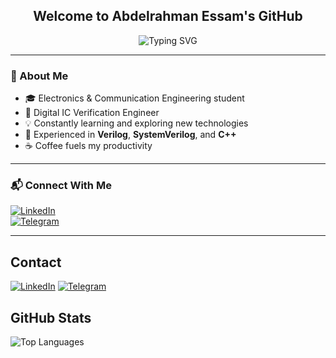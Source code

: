 <h2 align="center">Welcome to Abdelrahman Essam's GitHub</h2>

<p align="center">
  <img src="https://readme-typing-svg.herokuapp.com?lines=Digital+Verification+Engineer;Passionate+about+learning+and+innovation&center=true&width=500&height=40&font=Fira%20Code&color=f75c7e" alt="Typing SVG" />
</p>

---

### 👋 About Me

- 🎓 Electronics & Communication Engineering student  
- 🧪 Digital IC Verification Engineer  
- 💡 Constantly learning and exploring new technologies  
- 💬 Experienced in **Verilog**, **SystemVerilog**, and **C++**  
- ☕ Coffee fuels my productivity  

---

### 📬 Connect With Me

[![LinkedIn](https://img.shields.io/badge/LinkedIn-Abdelrahman%20Essam-0077B5?style=flat&logo=linkedin&logoColor=white)](https://www.linkedin.com/in/abdelrahman-essam-3b015124b)  
[![Telegram](https://img.shields.io/badge/Telegram-Abdelrahman%20Essam-2CA5E0?style=flat&logo=telegram&logoColor=white)](https://t.me/abdelrahmanEA8)

---


## Contact

[![LinkedIn](https://img.shields.io/badge/LinkedIn-0077B5?style=flat&logo=linkedin&logoColor=white)](www.linkedin.com/in/abdelrahman-essam-3b015124b)
[![Telegram](https://img.shields.io/badge/Telegram-2CA5E0?style=flat&logo=telegram&logoColor=white)](https://t.me/abdelrahmanEA8)

## GitHub Stats

![Top Languages](https://github-readme-stats.vercel.app/api/top-langs?username=AbdelrahmanEA8&layout=compact&theme=default)
